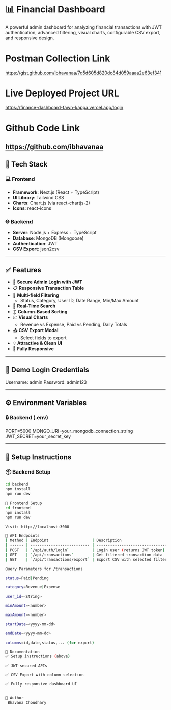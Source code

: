 # 📊 Financial Dashboard

A powerful admin dashboard for analyzing financial transactions with JWT authentication, advanced filtering, visual charts, configurable CSV export, and responsive design.


# Postman Collection Link

https://gist.github.com/ibhavanaa/7d5d605d820dc84d059aaaa2e63ef341

# Live Deployed Project URL

https://finance-dashboard-fawn-kappa.vercel.app/login


# Github Code Link

https://github.com/ibhavanaa
---


## 🚀 Tech Stack

### 💻 Frontend
- **Framework**: Next.js (React + TypeScript)
- **UI Library**: Tailwind CSS
- **Charts**: Chart.js (via react-chartjs-2)
- **Icons**: react-icons

### 🌐 Backend
- **Server**: Node.js + Express + TypeScript
- **Database**: MongoDB (Mongoose)
- **Authentication**: JWT
- **CSV Export**: json2csv

---

## ✅ Features

- 🔐 **Secure Admin Login with JWT**
- 📋 **Responsive Transaction Table**
- 🔎 **Multi-field Filtering**
  - Status, Category, User ID, Date Range, Min/Max Amount
- 🧠 **Real-Time Search**
- ↕️ **Column-Based Sorting**
- 📈 **Visual Charts**
  - Revenue vs Expense, Paid vs Pending, Daily Totals
- 📤 **CSV Export Modal**
  - Select fields to export
- 💡 **Attractive & Clean UI**
- 📱 **Fully Responsive**

---

## 🔑 Demo Login Credentials

Username: admin
Password: admin123



---

## ⚙️ Environment Variables

### 🔒 Backend (.env)
PORT=5000
MONGO_URI=your_mongodb_connection_string
JWT_SECRET=your_secret_key


---

## 🧩 Setup Instructions

### 📦 Backend Setup
```bash
cd backend
npm install
npm run dev

🎨 Frontend Setup
cd frontend
npm install
npm run dev

Visit: http://localhost:3000

📡 API Endpoints
| Method | Endpoint                   | Description                      |
| ------ | -------------------------- | -------------------------------- |
| POST   | `/api/auth/login`          | Login user (returns JWT token)   |
| GET    | `/api/transactions`        | Get filtered transaction data    |
| GET    | `/api/transactions/export` | Export CSV with selected filters |

Query Parameters for /transactions

status=Paid|Pending

category=Revenue|Expense

user_id=<string>

minAmount=<number>

maxAmount=<number>

startDate=<yyyy-mm-dd>

endDate=<yyyy-mm-dd>

columns=id,date,status,... (for export)

📄 Documentation
✅ Setup instructions (above)

✅ JWT-secured APIs

✅ CSV Export with column selection

✅ Fully responsive dashboard UI


🙌 Author
 Bhavana Choudhary
